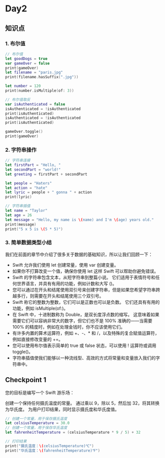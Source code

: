 # Day2

## 知识点

### 1. 布尔值

``` swift
// 布尔值
let goodDogs = true
var gameOver = false
print(gameOver)
let filename = "paris.jpg"
print(filename.hasSuffix(".jpg"))

let number = 120
print(number.isMultiple(of: 3))

// 布尔值取反
var isAuthenticated = false
isAuthenticated = !isAuthenticated
print(isAuthenticated)
isAuthenticated = !isAuthenticated
print(isAuthenticated)

gameOver.toggle()
print(gameOver)
```

### 2. 字符串操作

``` swift
// 字符串连接
let firstPart = "Hello, "
let secondPart = "world!"
let greeting = firstPart + secondPart

let people = "Haters"
let action = "hate"
let lyric = people + " gonna " + action
print(lyric)

// 字符串插值
let name = "Taylor"
let age = 26
let message = "Hello, my name is \(name) and I'm \(age) years old."
print(message)
print("5 x 5 is \(5 * 5)")
```

### 3. 简单数据类型小结

我们在前面的章节中介绍了很多关于数据的基础知识，所以让我们回顾一下：

- Swift 允许我们使用 let 创建常量，使用 var 创建变量。
- 如果你不打算改变一个值，确保你使用 let 这样 Swift 可以帮助你避免错误。
- Swift 的字符串包含文本，从短字符串到整篇小说。 它们适用于表情符号和任何世界语言，并具有有用的功能，例如计数和大写 ()。
- 您可以通过在开头和结尾使用双引号来创建字符串，但是如果您希望字符串跨越多行，则需要在开头和结尾使用三个双引号。
- Swift 称它的整数为整数，它们可以是正数也可以是负数。 它们还具有有用的功能，例如 isMultiple(of:)。
- 在 Swift 中，十进制数称为 Double，是双长度浮点数的缩写。 这意味着如果需要它们可以容纳非常大的数字，但它们也不是 100% 准确的——当需要 100% 的精度时，例如在处理金钱时，你不应该使用它们。
- 有许多内置的算术运算符，例如 +、-、* 和 /，以及特殊的复合赋值运算符，例如直接修改变量的 +=。
- 您可以使用布尔值表示简单的 true 或 false 状态，可以使用 ! 运算符或调用 toggle()。
- 字符串插值使我们能够以一种流线型、高效的方式将常量和变量放入我们的字符串中。

## Checkpoint 1

您的目标是编写一个 Swift 游乐场：

创建一个保持任何摄氏温度的常量。
通过乘以 9，除以 5，然后加 32，将其转换为华氏度。
为用户打印结果，同时显示摄氏度和华氏度值。

``` swift
// 创建一个常量，用于保存摄氏温度
let celsiusTemperature = 30.0
// 创建一个常量，用于保存华氏温度
let fahrenheitTemperature = (celsiusTemperature * 9 / 5) + 32

// 打印结果
print("摄氏温度：\(celsiusTemperature)℃")
print("华氏温度：\(fahrenheitTemperature)℉")
```
